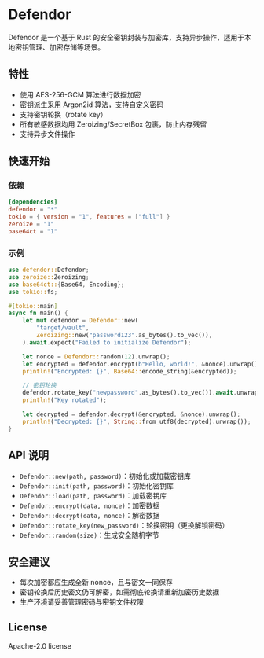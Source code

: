 # Defendor

Defendor 是一个基于 Rust 的安全密钥封装与加密库，支持异步操作，适用于本地密钥管理、加密存储等场景。

## 特性

- 使用 AES-256-GCM 算法进行数据加密
- 密钥派生采用 Argon2id 算法，支持自定义密码
- 支持密钥轮换（rotate key）
- 所有敏感数据均用 Zeroizing/SecretBox 包裹，防止内存残留
- 支持异步文件操作

## 快速开始

### 依赖

```toml
[dependencies]
defendor = "*"
tokio = { version = "1", features = ["full"] }
zeroize = "1"
base64ct = "1"
```

### 示例

```rust
use defendor::Defendor;
use zeroize::Zeroizing;
use base64ct::{Base64, Encoding};
use tokio::fs;

#[tokio::main]
async fn main() {
    let mut defendor = Defendor::new(
        "target/vault",
        Zeroizing::new("password123".as_bytes().to_vec()),
    ).await.expect("Failed to initialize Defendor");

    let nonce = Defendor::random(12).unwrap();
    let encrypted = defendor.encrypt(b"Hello, world!", &nonce).unwrap();
    println!("Encrypted: {}", Base64::encode_string(&encrypted));

    // 密钥轮换
    defendor.rotate_key("newpassword".as_bytes().to_vec()).await.unwrap();
    println!("Key rotated");

    let decrypted = defendor.decrypt(&encrypted, &nonce).unwrap();
    println!("Decrypted: {}", String::from_utf8(decrypted).unwrap());
}
```

## API 说明

- `Defendor::new(path, password)`：初始化或加载密钥库
- `Defendor::init(path, password)`：初始化密钥库
- `Defendor::load(path, password)`：加载密钥库
- `Defendor::encrypt(data, nonce)`：加密数据
- `Defendor::decrypt(data, nonce)`：解密数据
- `Defendor::rotate_key(new_password)`：轮换密钥（更换解锁密码）
- `Defendor::random(size)`：生成安全随机字节

## 安全建议

- 每次加密都应生成全新 nonce，且与密文一同保存
- 密钥轮换后历史密文仍可解密，如需彻底轮换请重新加密历史数据
- 生产环境请妥善管理密码与密钥文件权限

## License

Apache-2.0 license
